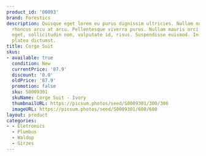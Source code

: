 ```yaml
---
product_id: '00093'
brand: Forestics
description: Quisque eget lorem eu purus dignissim ultricies. Nullam non diam. Maecenas
  rhoncus arcu at arcu. Pellentesque viverra purus. Nullam mauris orci, porttitor
  eget, sollicitudin non, vulputate id, risus. Suspendisse euismod. In hac habitasse
  platea dictumst.
title: Corge Suit
skus:
- available: true
  condition: New
  currentPrice: '87.9'
  discount: '0.0'
  oldPrice: '87.9'
  promotion: false
  sku: S0009301
  skuName: Corge Suit - Ivory
  thumbnailURL: https://picsum.photos/seed/S0009301/300/300
  imageURL: https://picsum.photos/seed/S0009301/600/600
layout: product
categories:
- - Eletronics
  - Plumbus
  - Waldop
  - Girzes
---
```

